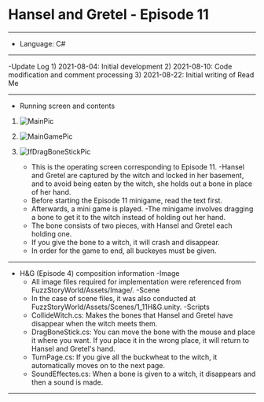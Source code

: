 # Hansel and Gretel - Episode 11

***
  - Language: C#
***

   -Update Log
     1) 2021-08-04: Initial development
     2) 2021-08-10: Code modification and comment processing
     3) 2021-08-22: Initial writing of Read Me
***
  - Running screen and contents
1) ![MainPic](https://user-images.githubusercontent.com/88296556/130382747-edd5e12d-fd47-4fff-a934-33cda5f95248.jpg)
2) ![MainGamePic](https://user-images.githubusercontent.com/88296556/130382749-32a9856d-2291-4b80-b488-a6938ea49cf9.jpg)
3) ![IfDragBoneStickPic](https://user-images.githubusercontent.com/88296556/130382769-21fc17a2-676f-4816-892c-6dc41b101fcb.jpg)

     - This is the operating screen corresponding to Episode 11.
     -Hansel and Gretel are captured by the witch and locked in her basement, and to avoid being eaten by the witch, she holds out a bone in place of her hand.
     - Before starting the Episode 11 minigame, read the text first.
     - Afterwards, a mini game is played.
     -The minigame involves dragging a bone to get it to the witch instead of holding out her hand.
     - The bone consists of two pieces, with Hansel and Gretel each holding one.
     - If you give the bone to a witch, it will crash and disappear.
     - In order for the game to end, all buckeyes must be given.
***
- H&G (Episode 4) composition information
   -Image
     - All image files required for implementation were referenced from FuzzStoryWorld/Assets/Image/.
   -Scene
     - In the case of scene files, it was also conducted at FuzzStoryWorld/Assets/Scenes/1_11H&G.unity.
   -Scripts
     - CollideWitch.cs: Makes the bones that Hansel and Gretel have disappear when the witch meets them.
     - DragBoneStick.cs: You can move the bone with the mouse and place it where you want. If you place it in the wrong place, it will return to Hansel and Gretel's hand.
     - TurnPage.cs: If you give all the buckwheat to the witch, it automatically moves on to the next page.
     - SoundEffectes.cs: When a bone is given to a witch, it disappears and then a sound is made.
***
